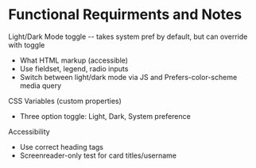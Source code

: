  # Functional Requirments and Notes

 Light/Dark Mode toggle -- takes system pref by default, but can override with toggle

  - What HTML markup (accessible)
  - Use fieldset, legend, radio inputs
  - Switch between light/dark mode via JS and Prefers-color-scheme media query

CSS Variables (custom properties)
 - Three option toggle: Light, Dark, System preference

Accessibility
 - Use correct heading tags
 - Screenreader-only test for card titles/username
